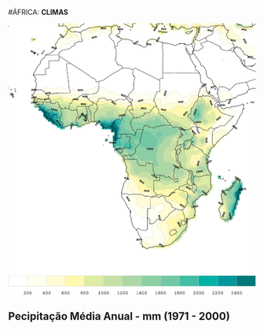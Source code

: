#ÁFRICA: **CLIMAS**

![Mapa África - Temepraturas](media/img/africa-maps/africa-rains.png)

## Pecipitação Média Anual - mm (1971 - 2000)